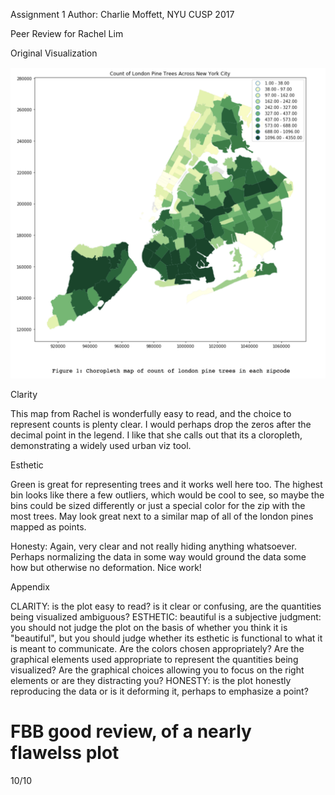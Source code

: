 Assignment 1
Author: Charlie Moffett, NYU CUSP 2017

Peer Review for Rachel Lim

Original Visualization

![PineTreeCount](https://github.com/rxl204/PUI2017_rxl204/blob/master/HW8_rxl204/PineTreeCount.png)

Clarity

This map from Rachel is wonderfully easy to read, and the choice to represent counts is plenty clear. I would perhaps drop the zeros after the decimal point in the legend. I like that she calls out that its a cloropleth, demonstrating a widely used urban viz tool.

Esthetic

Green is great for representing trees and it works well here too. The highest bin looks like there a few outliers, which would be cool to see, so maybe the bins could be sized differently or just a special color for the zip with the most trees. May look great next to a similar map of all of the london pines mapped as points.

Honesty: Again, very clear and not really hiding anything whatsoever. Perhaps normalizing the data in some way would ground the data some how but otherwise no deformation. Nice work!

Appendix

CLARITY: is the plot easy to read? is it clear or confusing, are the quantities being visualized ambiguous?
ESTHETIC: beautiful is a subjective judgment: you should not judge the plot on the basis of whether you think it is "beautiful", but you should judge whether its esthetic is functional to what it is meant to communicate. Are the colors chosen appropriately? Are the graphical elements used appropriate to represent the quantities being visualized? Are the graphical choices allowing you to focus on the right elements or are they distracting you?
HONESTY: is the plot honestly reproducing the data or is it deforming it, perhaps to emphasize a point?

# FBB good review, of a nearly flawelss plot

10/10
